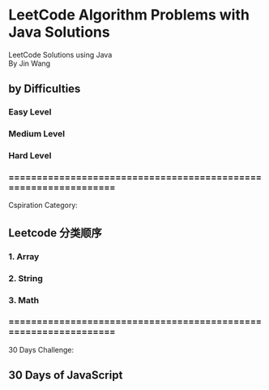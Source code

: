 # LeetCode Algorithm Problems with Java Solutions

LeetCode Solutions using Java<br/>
By Jin Wang

## by Difficulties

### Easy Level


### Medium Level


### Hard Level

### ================================================================

Cspiration Category:

## Leetcode 分类顺序

### 1. Array

### 2. String

### 3. Math

### ================================================================

30 Days Challenge:

## 30 Days of JavaScript



